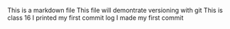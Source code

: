This is a markdown file
This file will demontrate versioning with git
This is class 16
I printed my first commit log
I made my first commit
